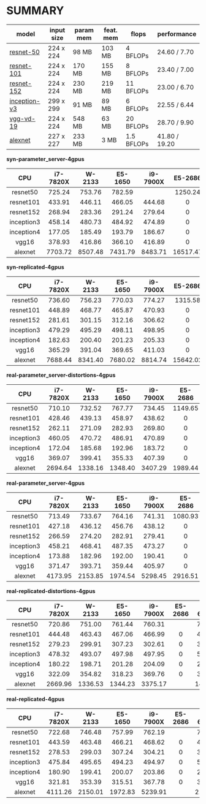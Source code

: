 SUMMARY
===
| model | input size | param mem | feat. mem | flops | performance |
|-------|------------|--------------|----------------|-------|-------------|
| [resnet-50](reports/resnet-50.md) | 224 x 224 | 98 MB | 103 MB | 4 BFLOPs | 24.60 / 7.70 |
| [resnet-101](reports/resnet-101.md) | 224 x 224 | 170 MB | 155 MB | 8 BFLOPs | 23.40 / 7.00 |
| [resnet-152](reports/resnet-152.md) | 224 x 224 | 230 MB | 219 MB | 11 BFLOPs | 23.00 / 6.70 |
| [inception-v3](reports/inception-v3.md) | 299 x 299 | 91 MB | 89 MB | 6 BFLOPs | 22.55 / 6.44 |
| [vgg-vd-19](reports/vgg-vd-19.md) | 224 x 224 | 548 MB | 63 MB | 20 BFLOPs | 28.70 / 9.90 |
| [alexnet](reports/alexnet.md) | 227 x 227 | 233 MB | 3 MB | 1.5 BFLOPs | 41.80 / 19.20 |


**syn-parameter_server-4gpus**

CPU | i7-7820X | W-2133 | E5-1650 | i9-7900X | E5-2686 | i7-6850K | 2990WX |
:------:|:------:|:------:|:------:|:------:|:------:|:------:|:------:|
resnet50 |725.24 |753.76 |782.59 | |1250.24 |788.46 |777.28 |
resnet101 |433.91 |446.11 |466.05 |444.68 |0 |474.53 |462.43 |
resnet152 |268.94 |283.36 |291.24 |279.64 |0 |296.52 |289.31 |
inception3 |458.14 |480.73 |484.92 |474.89 |0 |491.66 |490.32 |
inception4 |177.05 |185.49 |193.79 |186.67 |0 |200.47 |198.70 |
vgg16 |378.93 |416.86 |366.10 |416.89 |0 |428.64 |373.09 |
alexnet |7703.72 |8507.48 |7431.79 |8483.71 |16517.47 |8566.71 |7543.75 |


**syn-replicated-4gpus**

CPU | i7-7820X | W-2133 | E5-1650 | i9-7900X | E5-2686 | i7-6850K | 2990WX |
:------:|:------:|:------:|:------:|:------:|:------:|:------:|:------:|
resnet50 |736.60 |756.23 |770.03 |774.27 |1315.58 |788.76 |766.70 |
resnet101 |448.89 |468.77 |465.87 |470.93 |0 |479.58 |465.24 |
resnet152 |281.61 |301.15 |312.16 |306.62 |0 |314.56 |313.57 |
inception3 |479.29 |495.29 |498.11 |498.95 |0 |507.20 |492.21 |
inception4 |182.63 |200.40 |201.23 |205.33 |0 |209.27 |203.54 |
vgg16 |365.29 |391.04 |369.65 |411.03 |0 |426.36 |368.10 |
alexnet |7688.44 |8341.40 |7680.02 |8814.74 |15642.02 |8540.55 |7674.31 |


**real-parameter_server-distortions-4gpus**

CPU | i7-7820X | W-2133 | E5-1650 | i9-7900X | E5-2686 | i7-6850K | 2990WX |
:------:|:------:|:------:|:------:|:------:|:------:|:------:|:------:|
resnet50 |710.10 |732.52 |767.77 |734.45 |1149.65 |769.18 |565.01 |
resnet101 |428.46 |439.13 |458.97 |438.62 |0 |462.36 |383.43 |
resnet152 |262.11 |271.09 |282.93 |269.80 |0 |283.31 |260.43 |
inception3 |460.05 |470.72 |486.91 |470.89 |0 |494.61 |358.07 |
inception4 |172.04 |185.68 |192.96 |183.72 |0 |191.03 |176.04 |
vgg16 |369.07 |399.41 |355.33 |407.39 |0 |416.86 |318.54 |
alexnet |2694.64 |1338.16 |1348.40 |3407.29 |1989.44 |1449.87 |1728.48 |


**real-parameter_server-4gpus**

CPU | i7-7820X | W-2133 | E5-1650 | i9-7900X | E5-2686 | i7-6850K | 2990WX |
:------:|:------:|:------:|:------:|:------:|:------:|:------:|:------:|
resnet50 |713.49 |733.67 |764.16 |741.31 |1080.93 |772.52 |632.40 |
resnet101 |427.18 |436.12 |456.76 |438.12 |0 |463.13 |414.70 |
resnet152 |266.59 |274.20 |282.91 |279.41 |0 |284.07 |275.01 |
inception3 |458.21 |468.41 |487.35 |473.27 |0 |494.94 |405.47 |
inception4 |173.88 |182.96 |192.00 |190.41 |0 |191.12 |187.18 |
vgg16 |371.47 |393.71 |359.44 |405.97 |0 |417.45 |345.41 |
alexnet |4173.95 |2153.85 |1974.54 |5298.45 |2916.51 |2110.88 |2663.75 |


**real-replicated-distortions-4gpus**

CPU | i7-7820X | W-2133 | E5-1650 | i9-7900X | E5-2686 | i7-6850K | 2990WX |
:------:|:------:|:------:|:------:|:------:|:------:|:------:|:------:|
resnet50 |720.86 |751.00 |761.44 |760.31 | |774.31 |611.10 |
resnet101 |444.48 |463.43 |467.06 |466.99 |0 |475.72 |389.03 |
resnet152 |279.23 |299.91 |307.23 |302.61 |0 |311.71 |274.80 |
inception3 |478.32 |493.07 |497.98 |497.95 |0 |505.51 |390.36 |
inception4 |180.22 |198.71 |201.28 |204.09 |0 |208.63 |176.27 |
vgg16 |322.09 |354.82 |318.23 |369.76 |0 |385.04 |320.27 |
alexnet |2669.96 |1336.53 |1344.23 |3375.17 | |1453.27 |1561.66 |


**real-replicated-4gpus**

CPU | i7-7820X | W-2133 | E5-1650 | i9-7900X | E5-2686 | i7-6850K | 2990WX |
:------:|:------:|:------:|:------:|:------:|:------:|:------:|:------:|
resnet50 |722.68 |746.48 |757.99 |762.19 | |773.41 |676.03 |
resnet101 |443.59 |463.48 |466.21 |468.62 |0 |476.42 |424.94 |
resnet152 |278.53 |299.03 |307.24 |304.21 |0 |311.46 |281.58 |
inception3 |475.84 |495.65 |494.23 |494.97 |0 |506.27 |413.11 |
inception4 |180.90 |199.41 |200.07 |203.86 |0 |207.39 |188.94 |
vgg16 |321.81 |353.39 |315.51 |367.78 |0 |385.97 |318.06 |
alexnet |4111.26 |2150.01 |1972.83 |5239.91 | |2116.33 |2855.35 |
